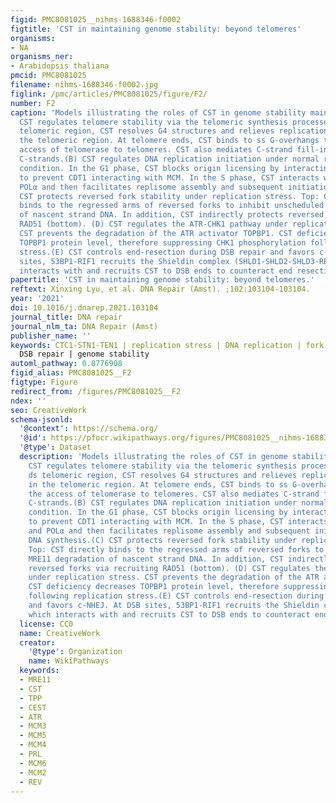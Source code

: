 ```yaml
---
figid: PMC8081025__nihms-1688346-f0002
figtitle: 'CST in maintaining genome stability: beyond telomeres'
organisms:
- NA
organisms_ner:
- Arabidopsis thaliana
pmcid: PMC8081025
filename: nihms-1688346-f0002.jpg
figlink: /pmc/articles/PMC8081025/figure/F2/
number: F2
caption: 'Models illustrating the roles of CST in genome stability maintenance.(A)
  CST regulates telomere stability via the telomeric synthesis processes. In the ds
  telomeric region, CST resolves G4 structures and relieves replication stress in
  the telomeric region. At telomere ends, CST binds to ss G-overhangs to inhibit the
  access of telomerase to telomeres. CST also mediates C-strand fill-in to replenish
  C-strands.(B) CST regulates DNA replication initiation under normal replication
  condition. In the G1 phase, CST blocks origin licensing by interacting with MCM
  to prevent CDT1 interacting with MCM. In the S phase, CST interacts with AND-1 and
  POLα and then facilitates replisome assembly and subsequent initiation of DNA synthesis.(C)
  CST protects reversed fork stability under replication stress. Top: CST directly
  binds to the regressed arms of reversed forks to inhibit unscheduled MRE11 degradation
  of nascent strand DNA. In addition, CST indirectly protects reversed forks via recruiting
  RAD51 (bottom). (D) CST regulates the ATR-CHK1 pathway under replication stress.
  CST prevents the degradation of the ATR activator TOPBP1. CST deficiency decreases
  TOPBP1 protein level, therefore suppressing CHK1 phosphorylation following replication
  stress.(E) CST controls end-resection during DSB repair and favors c-NHEJ. At DSB
  sites, 53BP1-RIF1 recruits the Shieldin complex (SHLD1-SHLD2-SHLD3-REV7), which
  interacts with and recruits CST to DSB ends to counteract end resection.'
papertitle: 'CST in maintaining genome stability: beyond telomeres.'
reftext: Xinxing Lyu, et al. DNA Repair (Amst). ;102:103104-103104.
year: '2021'
doi: 10.1016/j.dnarep.2021.103104
journal_title: DNA repair
journal_nlm_ta: DNA Repair (Amst)
publisher_name: ''
keywords: CTC1-STN1-TEN1 | replication stress | DNA replication | fork stalling |
  DSB repair | genome stability
automl_pathway: 0.8776908
figid_alias: PMC8081025__F2
figtype: Figure
redirect_from: /figures/PMC8081025__F2
ndex: ''
seo: CreativeWork
schema-jsonld:
  '@context': https://schema.org/
  '@id': https://pfocr.wikipathways.org/figures/PMC8081025__nihms-1688346-f0002.html
  '@type': Dataset
  description: 'Models illustrating the roles of CST in genome stability maintenance.(A)
    CST regulates telomere stability via the telomeric synthesis processes. In the
    ds telomeric region, CST resolves G4 structures and relieves replication stress
    in the telomeric region. At telomere ends, CST binds to ss G-overhangs to inhibit
    the access of telomerase to telomeres. CST also mediates C-strand fill-in to replenish
    C-strands.(B) CST regulates DNA replication initiation under normal replication
    condition. In the G1 phase, CST blocks origin licensing by interacting with MCM
    to prevent CDT1 interacting with MCM. In the S phase, CST interacts with AND-1
    and POLα and then facilitates replisome assembly and subsequent initiation of
    DNA synthesis.(C) CST protects reversed fork stability under replication stress.
    Top: CST directly binds to the regressed arms of reversed forks to inhibit unscheduled
    MRE11 degradation of nascent strand DNA. In addition, CST indirectly protects
    reversed forks via recruiting RAD51 (bottom). (D) CST regulates the ATR-CHK1 pathway
    under replication stress. CST prevents the degradation of the ATR activator TOPBP1.
    CST deficiency decreases TOPBP1 protein level, therefore suppressing CHK1 phosphorylation
    following replication stress.(E) CST controls end-resection during DSB repair
    and favors c-NHEJ. At DSB sites, 53BP1-RIF1 recruits the Shieldin complex (SHLD1-SHLD2-SHLD3-REV7),
    which interacts with and recruits CST to DSB ends to counteract end resection.'
  license: CC0
  name: CreativeWork
  creator:
    '@type': Organization
    name: WikiPathways
  keywords:
  - MRE11
  - CST
  - TPP
  - CEST
  - ATR
  - MCM3
  - MCM5
  - MCM4
  - PRL
  - MCM6
  - MCM2
  - REV
---
```

